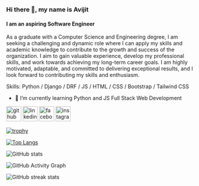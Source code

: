### Hi there 👋, my name is Avijit
#### I am an aspiring Software Engineer
As a graduate with a Computer Science and Engineering degree, I am
seeking a challenging and dynamic role where I can apply my skills and academic knowledge to contribute to the growth and success of the organization. I aim to gain valuable experience, develop my professional skills, and work towards achieving my long-term career goals. I am highly motivated, adaptable, and committed to delivering exceptional results, and I look forward to contributing my skills and enthusiasm.

Skills: Python / Django / DRF / JS / HTML / CSS / Bootstrap / Tailwind CSS

- 🌱 I’m currently learning Python and JS Full Stack Web Development 


[<img src='https://cdn.jsdelivr.net/npm/simple-icons@3.0.1/icons/github.svg' alt='github' height='40'>](https://github.com/Avijit009)  [<img src='https://cdn.jsdelivr.net/npm/simple-icons@3.0.1/icons/linkedin.svg' alt='linkedin' height='40'>](https://www.linkedin.com/in/avijit09/)  [<img src='https://cdn.jsdelivr.net/npm/simple-icons@3.0.1/icons/facebook.svg' alt='facebook' height='40'>](https://www.facebook.com/Avijit04)  [<img src='https://cdn.jsdelivr.net/npm/simple-icons@3.0.1/icons/instagram.svg' alt='instagram' height='40'>](https://www.instagram.com/i_avijitdash/)  

[![trophy](https://github-profile-trophy.vercel.app/?username=Avijit009)](https://github.com/ryo-ma/github-profile-trophy)

[![Top Langs](https://github-readme-stats.vercel.app/api/top-langs/?username=Avijit009)](https://github.com/anuraghazra/github-readme-stats)

![GitHub stats](https://github-readme-stats.vercel.app/api?username=Avijit009&show_icons=true)  

![GitHub Activity Graph](https://activity-graph.herokuapp.com/graph?username=Avijit009)  

![GitHub streak stats](https://streak-stats.demolab.com/?user=Avijit009)  

